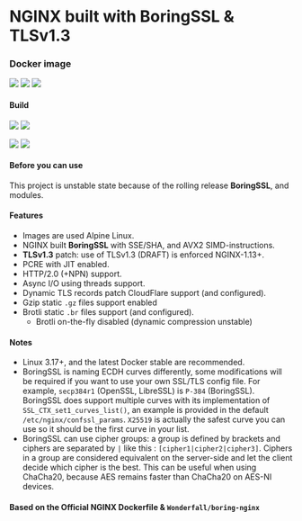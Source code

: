 # **NGINX** built with **BoringSSL** & **TLSv1.3**

### Docker image

[![](https://img.shields.io/docker/automated/denji/nginx-boringssl.svg)](https://hub.docker.com/r/denji/nginx-boringssl/builds/) [![](https://img.shields.io/docker/pulls/denji/nginx-boringssl.svg)](https://hub.docker.com/r/denji/nginx-boringssl/) [![](https://img.shields.io/docker/stars/denji/nginx-boringssl.svg)](https://hub.docker.com/r/denji/nginx-boringssl/)

#### Build

[![](https://images.microbadger.com/badges/version/denji/nginx-boringssl:stable-alpine.svg)](https://microbadger.com/images/denji/nginx-boringssl:stable-alpine "denji/nginx-boringssl:stable-alpine") [![](https://images.microbadger.com/badges/image/denji/nginx-boringssl:stable-alpine.svg)](https://microbadger.com/images/denji/nginx-boringssl:stable-alpine "denji/nginx-boringssl:stable-alpine")

[![](https://images.microbadger.com/badges/version/denji/nginx-boringssl:mainline-alpine.svg)](https://microbadger.com/images/denji/nginx-boringssl:mainline-alpine "nginx-boringssl:mainline-alpine") [![](https://images.microbadger.com/badges/image/denji/nginx-boringssl:mainline-alpine.svg)](https://microbadger.com/images/denji/nginx-boringssl:mainline-alpine "nginx-boringssl:mainline-alpine")

#### Before you can use

This project is unstable state because of the rolling release **BoringSSL**, and modules.

#### Features

- Images are used Alpine Linux.
- NGINX built **BoringSSL** with SSE/SHA, and AVX2 SIMD-instructions.
- **TLSv1.3** patch: use of TLSv1.3 (DRAFT) is enforced NGINX-1.13+.
- PCRE with JIT enabled.
- HTTP/2.0 (+NPN) support.
- Async I/O using threads support.
- Dynamic TLS records patch CloudFlare support (and configured).
- Gzip static `.gz` files support enabled
- Brotli static `.br` files support (and configured).
  - Brotli on-the-fly disabled (dynamic compression unstable)

#### Notes

- Linux 3.17+, and the latest Docker stable are recommended.
- BoringSSL is naming ECDH curves differently, some modifications will be required if you want to use your own SSL/TLS config file.
  For example, `secp384r1` (OpenSSL, LibreSSL) is `P-384` (BoringSSL).
  BoringSSL does support multiple curves with its implementation of `SSL_CTX_set1_curves_list()`,
  an example is provided in the default `/etc/nginx/confssl_params`.
  `X25519` is actually the safest curve you can use so it should be the first curve in your list.
- BoringSSL can use cipher groups: a group is defined by brackets and ciphers are separated by `|` like this : `[cipher1|cipher2|cipher3]`.
  Ciphers in a group are considered equivalent on the server-side and let the client decide which cipher is the best.
  This can be useful when using ChaCha20, because AES remains faster than ChaCha20 on AES-NI devices.

#### Based on the Official NGINX Dockerfile & `Wonderfall/boring-nginx`
